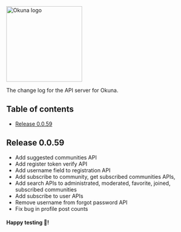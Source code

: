 <img alt="Okuna logo" src="https://i.snag.gy/FAgp8K.jpg" width="200">

The change log for the API server for Okuna.

## Table of contents

- [Release 0.0.59](#release-0.0.59)

## Release 0.0.59

 - Add suggested communities API
 - Add register token verify API
 - Add username field to registration API
- Add subscribe to community, get subscribed communities APIs, 
- Add search APIs to administrated, moderated, favorite, joined, subscribed
  communities
- Add subscribe to user APIs
- Remove username from forgot password API
- Fix bug in profile post counts

#### Happy testing 🎉!

